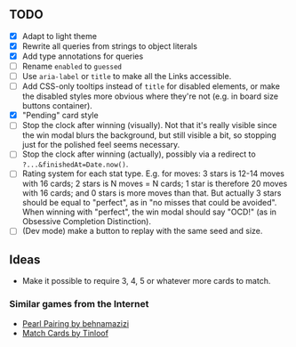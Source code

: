 ## TODO

- [x] Adapt to light theme
- [x] Rewrite all queries from strings to object literals
- [x] Add type annotations for queries
- [ ] Rename `enabled` to `guessed`
- [ ] Use `aria-label` or `title` to make all the Links accessible.
- [ ] Add CSS-only tooltips instead of `title` for disabled elements, or make the disabled styles more obvious where they're not (e.g. in board size buttons container).
- [x] "Pending" card style
- [ ] Stop the clock after winning (visually). Not that it's really visible since the win modal blurs the background, but still visible a bit, so stopping just for the polished feel seems necessary.
- [ ] Stop the clock after winning (actually), possibly via a redirect to `?...&finishedAt=Date.now()`.
- [ ] Rating system for each stat type. E.g. for moves: 3 stars is 12-14 moves with 16 cards; 2 stars is N moves = N cards; 1 star is therefore 20 moves with 16 cards; and 0 stars is more moves than that. But actually 3 stars should be equal to "perfect", as in "no misses that could be avoided". When winning with "perfect", the win modal should say "OCD!" (as in Obsessive Completion Distinction).
- [ ] (Dev mode) make a button to replay with the same seed and size.

## Ideas

- Make it possible to require 3, 4, 5 or whatever more cards to match.

### Similar games from the Internet

- [Pearl Pairing by behnamazizi](https://github.com/behnamazizi/pearlpairingthegame)
- [Match Cards by Tinloof](https://dribbble.com/shots/20143404-Match-Cards-game-Case-study)
